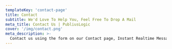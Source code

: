 ```yaml
---
templateKey: 'contact-page'
title: Contact
subtitle: We'd Love To Help You, Feel Free To Drop A Mail
meta_title: Contact Us | PubliusLogic
cover: '/img/contact.png'
meta_description: >-
  Contact us using the form on our Contact page, Instant Realtime Messages can be sent to Admin by phone or computer through Mansbooks Slack account using Netlify functions.
---
```

